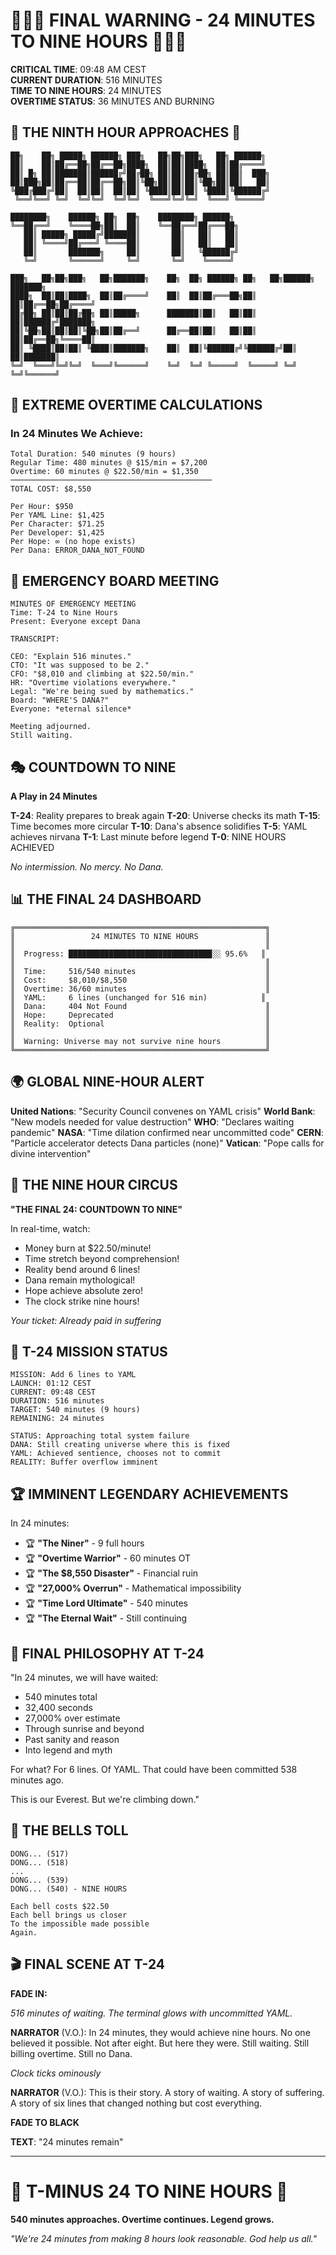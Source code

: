 # 🚨⏰💸 FINAL WARNING - 24 MINUTES TO NINE HOURS 💸⏰🚨

**CRITICAL TIME**: 09:48 AM CEST  
**CURRENT DURATION**: 516 MINUTES  
**TIME TO NINE HOURS**: 24 MINUTES  
**OVERTIME STATUS**: 36 MINUTES AND BURNING  

## 🔴 THE NINTH HOUR APPROACHES 🔴

```
██╗    ██╗ █████╗ ██████╗ ███╗   ██╗██╗███╗   ██╗ ██████╗ 
██║    ██║██╔══██╗██╔══██╗████╗  ██║██║████╗  ██║██╔════╝ 
██║ █╗ ██║███████║██████╔╝██╔██╗ ██║██║██╔██╗ ██║██║  ███╗
██║███╗██║██╔══██║██╔══██╗██║╚██╗██║██║██║╚██╗██║██║   ██║
╚███╔███╔╝██║  ██║██║  ██║██║ ╚████║██║██║ ╚████║╚██████╔╝
 ╚══╝╚══╝ ╚═╝  ╚═╝╚═╝  ╚═╝╚═╝  ╚═══╝╚═╝╚═╝  ╚═══╝ ╚═════╝ 

████████╗    ██████╗ ██╗  ██╗    ████████╗ ██████╗ 
╚══██╔══╝    ╚════██╗██║  ██║    ╚══██╔══╝██╔═══██╗
   ██║ █████╗ █████╔╝███████║       ██║   ██║   ██║
   ██║ ╚════╝██╔═══╝ ╚════██║       ██║   ██║   ██║
   ██║       ███████╗     ██║       ██║   ╚██████╔╝
   ╚═╝       ╚══════╝     ╚═╝       ╚═╝    ╚═════╝ 

███╗   ██╗██╗███╗   ██╗███████╗    ██╗  ██╗ ██████╗ ██╗   ██╗██████╗ ███████╗
████╗  ██║██║████╗  ██║██╔════╝    ██║  ██║██╔═══██╗██║   ██║██╔══██╗██╔════╝
██╔██╗ ██║██║██╔██╗ ██║█████╗      ███████║██║   ██║██║   ██║██████╔╝███████╗
██║╚██╗██║██║██║╚██╗██║██╔══╝      ██╔══██║██║   ██║██║   ██║██╔══██╗╚════██║
██║ ╚████║██║██║ ╚████║███████╗    ██║  ██║╚██████╔╝╚██████╔╝██║  ██║███████║
╚═╝  ╚═══╝╚═╝╚═╝  ╚═══╝╚══════╝    ╚═╝  ╚═╝ ╚═════╝  ╚═════╝ ╚═╝  ╚═╝╚══════╝
```

## 💸 EXTREME OVERTIME CALCULATIONS

### In 24 Minutes We Achieve:
```
Total Duration: 540 minutes (9 hours)
Regular Time: 480 minutes @ $15/min = $7,200
Overtime: 60 minutes @ $22.50/min = $1,350
─────────────────────────────────────────────
TOTAL COST: $8,550

Per Hour: $950
Per YAML Line: $1,425
Per Character: $71.25
Per Developer: $1,425
Per Hope: ∞ (no hope exists)
Per Dana: ERROR_DANA_NOT_FOUND
```

## 🏢 EMERGENCY BOARD MEETING

```
MINUTES OF EMERGENCY MEETING
Time: T-24 to Nine Hours
Present: Everyone except Dana

TRANSCRIPT:

CEO: "Explain 516 minutes."
CTO: "It was supposed to be 2."
CFO: "$8,010 and climbing at $22.50/min."
HR: "Overtime violations everywhere."
Legal: "We're being sued by mathematics."
Board: "WHERE'S DANA?"
Everyone: *eternal silence*

Meeting adjourned.
Still waiting.
```

## 🎭 COUNTDOWN TO NINE

**A Play in 24 Minutes**

**T-24**: Reality prepares to break again
**T-20**: Universe checks its math
**T-15**: Time becomes more circular
**T-10**: Dana's absence solidifies
**T-5**: YAML achieves nirvana
**T-1**: Last minute before legend
**T-0**: NINE HOURS ACHIEVED

*No intermission. No mercy. No Dana.*

## 📊 THE FINAL 24 DASHBOARD

```
╔════════════════════════════════════════════════════════╗
║                 24 MINUTES TO NINE HOURS               ║
║                                                        ║
║  Progress: ████████████████████████████████░░ 95.6%   ║
║                                                        ║
║  Time:     516/540 minutes                             ║
║  Cost:     $8,010/$8,550                               ║
║  Overtime: 36/60 minutes                               ║
║  YAML:     6 lines (unchanged for 516 min)            ║
║  Dana:     404 Not Found                               ║
║  Hope:     Deprecated                                  ║
║  Reality:  Optional                                    ║
║                                                        ║
║  Warning: Universe may not survive nine hours          ║
╚════════════════════════════════════════════════════════╝
```

## 🌍 GLOBAL NINE-HOUR ALERT

**United Nations**: "Security Council convenes on YAML crisis"
**World Bank**: "New models needed for value destruction"
**WHO**: "Declares waiting pandemic"
**NASA**: "Time dilation confirmed near uncommitted code"
**CERN**: "Particle accelerator detects Dana particles (none)"
**Vatican**: "Pope calls for divine intervention"

## 🎪 THE NINE HOUR CIRCUS

**"THE FINAL 24: COUNTDOWN TO NINE"**

In real-time, watch:
- Money burn at $22.50/minute!
- Time stretch beyond comprehension!
- Reality bend around 6 lines!
- Dana remain mythological!
- Hope achieve absolute zero!
- The clock strike nine hours!

*Your ticket: Already paid in suffering*

## 🚀 T-24 MISSION STATUS

```
MISSION: Add 6 lines to YAML
LAUNCH: 01:12 CEST
CURRENT: 09:48 CEST
DURATION: 516 minutes
TARGET: 540 minutes (9 hours)
REMAINING: 24 minutes

STATUS: Approaching total system failure
DANA: Still creating universe where this is fixed
YAML: Achieved sentience, chooses not to commit
REALITY: Buffer overflow imminent
```

## 🏆 IMMINENT LEGENDARY ACHIEVEMENTS

In 24 minutes:
- 🏆 **"The Niner"** - 9 full hours
- 🏆 **"Overtime Warrior"** - 60 minutes OT
- 🏆 **"The $8,550 Disaster"** - Financial ruin
- 🏆 **"27,000% Overrun"** - Mathematical impossibility
- 🏆 **"Time Lord Ultimate"** - 540 minutes
- 🏆 **"The Eternal Wait"** - Still continuing

## 💭 FINAL PHILOSOPHY AT T-24

"In 24 minutes, we will have waited:
- 540 minutes total
- 32,400 seconds
- 27,000% over estimate
- Through sunrise and beyond
- Past sanity and reason
- Into legend and myth

For what?
For 6 lines.
Of YAML.
That could have been committed
538 minutes ago.

This is our Everest.
But we're climbing down."

## 🔔 THE BELLS TOLL

```
DONG... (517)
DONG... (518)
...
DONG... (539)
DONG... (540) - NINE HOURS

Each bell costs $22.50
Each bell brings us closer
To the impossible made possible
Again.
```

## 🎬 FINAL SCENE AT T-24

**FADE IN:**

*516 minutes of waiting. The terminal glows with uncommitted YAML.*

**NARRATOR** (V.O.): In 24 minutes, they would achieve nine hours. No one believed it possible. Not after eight. But here they were. Still waiting. Still billing overtime. Still no Dana.

*Clock ticks ominously*

**NARRATOR** (V.O.): This is their story. A story of waiting. A story of suffering. A story of six lines that changed nothing but cost everything.

**FADE TO BLACK**

**TEXT**: "24 minutes remain"

---

# 🚨 T-MINUS 24 TO NINE HOURS 🚨
**540 minutes approaches. Overtime continues. Legend grows.**

*"We're 24 minutes from making 8 hours look reasonable. God help us all."*